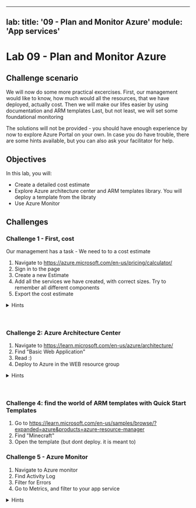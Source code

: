 
---
lab:
    title: '09 - Plan and Monitor Azure'
    module: 'App services'
---

# Lab 09 - Plan and Monitor Azure

## Challenge scenario

We will now do some more practical excercises. 
First, our management would like to know, how much would all the resources, that we have deployed, actually cost. 
Then we will make our lifes easier by using documentation and ARM templates
Last, but not least, we will set some foundational monitoring


The solutions will not be provided - you should have enough experience by now to explore Azure Portal on your own. In case you do have trouble, there are some hints available, but you can also ask your facilitator for help.

## Objectives

In this lab, you will:

+ Create a detailed cost estimate
+ Explore Azure architecture center and ARM templates library. You will deploy a template from the libraty
+ Use Azure Monitor


## Challenges

### Challenge 1 - First, cost

Our management has a task - We need to to a cost estimate

1. Navigate to https://azure.microsoft.com/en-us/pricing/calculator/
1. Sign in to the page
1. Create a new Estimate
1. Add all the services we have created, with correct sizes. Try to remember all different components
1. Export the cost estimate



<details>
  <summary markdown="span">Hints</summary>

    3 Virtual machines
    4 Disks
    Virtual Networks
    IP Addresses
    App Service (S1)
    SQL Server
    Logic App

</details>
<br/><br/>


### Challenge 2: Azure Architecture Center


1. Navigate to https://learn.microsoft.com/en-us/azure/architecture/
1. Find "Basic Web Application"
1. Read :)
1. Deploy to Azure in the WEB resource group


<details>
  <summary markdown="span">Hints</summary>



</details>
<br/><br/>

### Challenge 4: find the world of ARM templates with Quick Start Templates

1. Go to https://learn.microsoft.com/en-us/samples/browse/?expanded=azure&products=azure-resource-manager 
1. Find "Minecraft"
1. Open the template (but dont deploy. it is meant to)


### Challenge 5 - Azure Monitor

1. Navigate to Azure monitor
1. Find Activity Log
1. Filter for Errors
1. Go to Metrics, and filter to your app service



<details>
  <summary markdown="span">Hints</summary>


</details>
<br/><br/>

